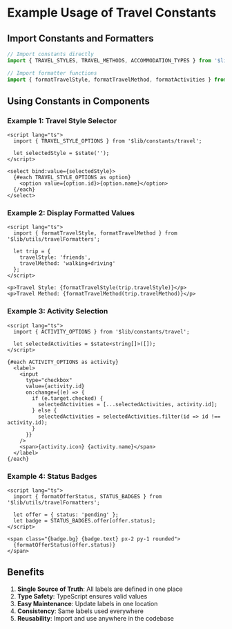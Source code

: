 # Example Usage of Travel Constants

## Import Constants and Formatters

```typescript
// Import constants directly
import { TRAVEL_STYLES, TRAVEL_METHODS, ACCOMMODATION_TYPES } from '$lib/constants/travel';

// Import formatter functions
import { formatTravelStyle, formatTravelMethod, formatActivities } from '$lib/utils/travelFormatters';
```

## Using Constants in Components

### Example 1: Travel Style Selector
```svelte
<script lang="ts">
  import { TRAVEL_STYLE_OPTIONS } from '$lib/constants/travel';
  
  let selectedStyle = $state('');
</script>

<select bind:value={selectedStyle}>
  {#each TRAVEL_STYLE_OPTIONS as option}
    <option value={option.id}>{option.name}</option>
  {/each}
</select>
```

### Example 2: Display Formatted Values
```svelte
<script lang="ts">
  import { formatTravelStyle, formatTravelMethod } from '$lib/utils/travelFormatters';
  
  let trip = {
    travelStyle: 'friends',
    travelMethod: 'walking+driving'
  };
</script>

<p>Travel Style: {formatTravelStyle(trip.travelStyle)}</p>
<p>Travel Method: {formatTravelMethod(trip.travelMethod)}</p>
```

### Example 3: Activity Selection
```svelte
<script lang="ts">
  import { ACTIVITY_OPTIONS } from '$lib/constants/travel';
  
  let selectedActivities = $state<string[]>([]);
</script>

{#each ACTIVITY_OPTIONS as activity}
  <label>
    <input
      type="checkbox"
      value={activity.id}
      on:change={(e) => {
        if (e.target.checked) {
          selectedActivities = [...selectedActivities, activity.id];
        } else {
          selectedActivities = selectedActivities.filter(id => id !== activity.id);
        }
      }}
    />
    <span>{activity.icon} {activity.name}</span>
  </label>
{/each}
```

### Example 4: Status Badges
```svelte
<script lang="ts">
  import { formatOfferStatus, STATUS_BADGES } from '$lib/utils/travelFormatters';
  
  let offer = { status: 'pending' };
  let badge = STATUS_BADGES.offer[offer.status];
</script>

<span class="{badge.bg} {badge.text} px-2 py-1 rounded">
  {formatOfferStatus(offer.status)}
</span>
```

## Benefits

1. **Single Source of Truth**: All labels are defined in one place
2. **Type Safety**: TypeScript ensures valid values
3. **Easy Maintenance**: Update labels in one location
4. **Consistency**: Same labels used everywhere
5. **Reusability**: Import and use anywhere in the codebase